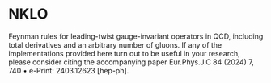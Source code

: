 # NKLO

Feynman rules for leading-twist gauge-invariant operators in QCD, including total derivatives and an arbitrary number of gluons. If any of the implementations provided here turn out to be useful in your research, please consider citing the accompanying paper Eur.Phys.J.C 84 (2024) 7, 740 • e-Print: 2403.12623 [hep-ph].
